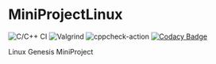 # MiniProjectLinux

![C/C++ CI](https://github.com/99002485/MiniProjectLinux/workflows/C/C++%20CI/badge.svg)
![Valgrind](https://github.com/99002485/MiniProjectLinux/workflows/Valgrind/badge.svg)
![cppcheck-action](https://github.com/99002485/MiniProjectLinux/workflows/cppcheck-action/badge.svg)
[![Codacy Badge](https://api.codacy.com/project/badge/Grade/071adf916fc647a0a4918da64f604ca5)](https://app.codacy.com/gh/99002485/MiniProjectLinux?utm_source=github.com&utm_medium=referral&utm_content=99002485/MiniProjectLinux&utm_campaign=Badge_Grade)

Linux Genesis MiniProject
